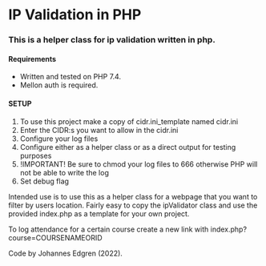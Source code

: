 # IP Validation in PHP

### This is a helper class for ip validation written in php. 

#### Requirements 
* Written and tested on PHP 7.4. 
* Mellon auth is required.

#### SETUP
1. To use this project make a copy of cidr.ini_template named cidr.ini
2. Enter the CIDR:s you want to allow in the cidr.ini 
3. Configure your log files
4. Configure either as a helper class or as a direct output for testing purposes
5. !IMPORTANT! Be sure to chmod your log files to 666 otherwise PHP will not be able to write the log
6. Set debug flag

Intended use is to use this as a helper class for a webpage that you want to filter by users location.
Fairly easy to copy the ipValidator class and use the provided index.php as a template for your own project.

To log attendance for a certain course create a new link with index.php?course=COURSENAMEORID

Code by Johannes Edgren (2022). 